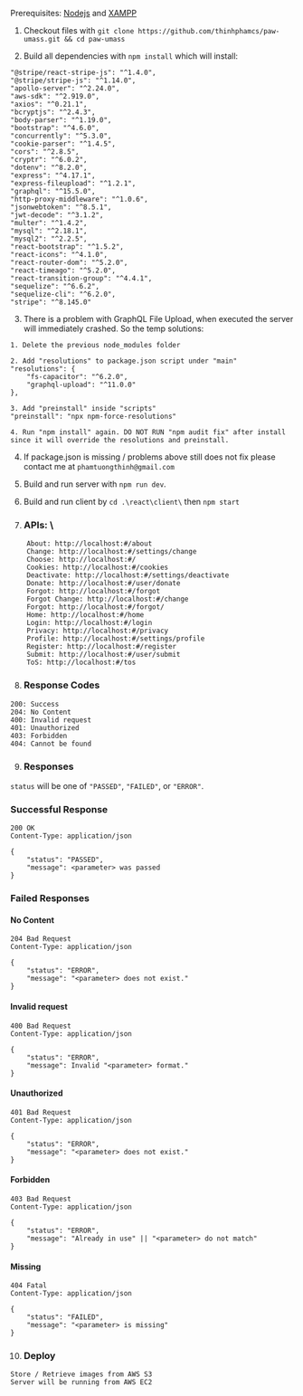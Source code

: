 Prerequisites: [Nodejs](https://nodejs.org/en/) and [XAMPP](https://www.apachefriends.org/index.html)

1. Checkout files with `git clone https://github.com/thinhphamcs/paw-umass.git && cd paw-umass`

2. Build all dependencies with `npm install` which will install:
```
"@stripe/react-stripe-js": "^1.4.0",
"@stripe/stripe-js": "^1.14.0",
"apollo-server": "^2.24.0",
"aws-sdk": "^2.919.0",
"axios": "^0.21.1",
"bcryptjs": "^2.4.3",
"body-parser": "^1.19.0",
"bootstrap": "^4.6.0",
"concurrently": "^5.3.0",
"cookie-parser": "^1.4.5",
"cors": "^2.8.5",
"cryptr": "^6.0.2",
"dotenv": "^8.2.0",
"express": "^4.17.1",
"express-fileupload": "^1.2.1",
"graphql": "^15.5.0",
"http-proxy-middleware": "^1.0.6",
"jsonwebtoken": "^8.5.1",
"jwt-decode": "^3.1.2",
"multer": "^1.4.2",
"mysql": "^2.18.1",
"mysql2": "^2.2.5",
"react-bootstrap": "^1.5.2",
"react-icons": "^4.1.0",
"react-router-dom": "^5.2.0",
"react-timeago": "^5.2.0",
"react-transition-group": "^4.4.1",
"sequelize": "^6.6.2",
"sequelize-cli": "^6.2.0",
"stripe": "^8.145.0"
```

3. There is a problem with GraphQL File Upload, when executed the server will immediately crashed. So the temp solutions:
```
1. Delete the previous node_modules folder

2. Add "resolutions" to package.json script under "main"
"resolutions": {
    "fs-capacitor": "^6.2.0",
    "graphql-upload": "^11.0.0"
},

3. Add "preinstall" inside "scripts"
"preinstall": "npx npm-force-resolutions"

4. Run "npm install" again. DO NOT RUN "npm audit fix" after install since it will override the resolutions and preinstall.
```

4. If package.json is missing / problems above still does not fix please contact me at `phamtuongthinh@gmail.com`

5. Build and run server with `npm run dev`.

6. Build and run client by `cd .\react\client\` then `npm start`

7. ### APIs: \
```
    About: http://localhost:#/about
    Change: http://localhost:#/settings/change
    Choose: http://localhost:#/
    Cookies: http://localhost:#/cookies
    Deactivate: http://localhost:#/settings/deactivate
    Donate: http://localhost:#/user/donate
    Forgot: http://localhost:#/forgot
    Forgot Change: http://localhost:#/change
    Forgot: http://localhost:#/forgot/
    Home: http://localhost:#/home
    Login: http://localhost:#/login
    Privacy: http://localhost:#/privacy
    Profile: http://localhost:#/settings/profile
    Register: http://localhost:#/register
    Submit: http://localhost:#/user/submit
    ToS: http://localhost:#/tos
```

8. ### Response Codes
```
200: Success
204: No Content
400: Invalid request
401: Unauthorized
403: Forbidden
404: Cannot be found
```

9. ### Responses

`status` will be one of `"PASSED"`, `"FAILED"`, or `"ERROR"`.

### Successful Response
```
200 OK
Content-Type: application/json

{
    "status": "PASSED",
    "message": <parameter> was passed
}
```
  
### Failed Responses

#### No Content
```
204 Bad Request
Content-Type: application/json

{
    "status": "ERROR",
    "message": "<parameter> does not exist."
}
```
#### Invalid request
```
400 Bad Request
Content-Type: application/json

{
    "status": "ERROR",
    "message": Invalid "<parameter> format."
}
```
#### Unauthorized
```
401 Bad Request
Content-Type: application/json

{
    "status": "ERROR",
    "message": "<parameter> does not exist."
}
```
#### Forbidden
```
403 Bad Request
Content-Type: application/json

{
    "status": "ERROR",
    "message": "Already in use" || "<parameter> do not match"
}
```
#### Missing
```
404 Fatal
Content-Type: application/json

{
    "status": "FAILED",
    "message": "<parameter> is missing"
}
```
10. ### Deploy
```
Store / Retrieve images from AWS S3
Server will be running from AWS EC2
```
